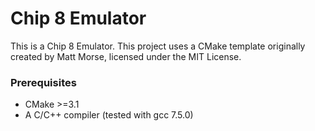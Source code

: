 # Chip 8 Emulator
This is a Chip 8 Emulator. This project uses a CMake template originally created by Matt Morse, licensed under the MIT License.

### Prerequisites
* CMake >=3.1
* A C/C++ compiler (tested with gcc 7.5.0)

